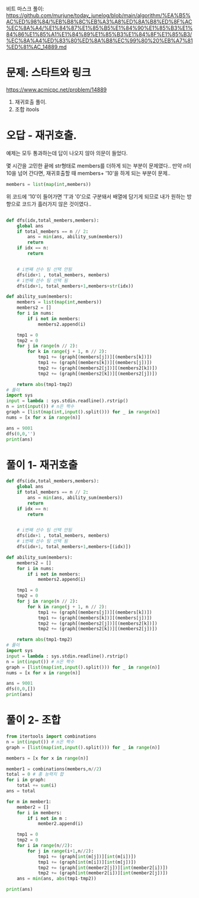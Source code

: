 비트 마스크 풀이: https://github.com/murjune/today_junelog/blob/main/algorithm/%EA%B5%AC%ED%98%84/%EB%B8%8C%EB%A3%A8%ED%8A%B8%ED%8F%AC%EC%8A%A4/%E1%84%87%E1%85%B5%E1%84%90%E1%85%B3%E1%84%86%E1%85%A1%E1%84%89%E1%85%B3%E1%84%8F%E1%85%B3/%EC%8A%A4%ED%83%80%ED%8A%B8%EC%99%80%20%EB%A7%81%ED%81%AC_14889.md
# 문제: 스타트와 링크
https://www.acmicpc.net/problem/14889  

1. 재귀호출 풀이. 
2. 조합 itools

# 오답 - 재귀호출. 

예제는 모두 통과하는데 답이 나오지 않아 의문이 들었다.  

몇 시간을 고민한 끝에 str형태로 members를 더하게 되는 부분이 문제였다..
만약 n이 10을 넘어 간다면, 재귀호출할 때 members+ '10'을 하게 되는 부분이 문제..
``` python
members = list(map(int,members)) 
```
위 코드에 '10'이 들어가면 '1'과 '0'으로 구분돼서 배열에 담기게 되므로 내가 원하는 방향으로 코드가 흘러가지 않은 것이였다.. 
``` python

def dfs(idx,total_members,members):
    global ans
    if total_members == n // 2:
        ans = min(ans, ability_sum(members))
        return
    if idx == n:
        return


    # i번째 선수 팀 선택 안됨
    dfs(idx+1 , total_members, members)
    # i번째 선수 팀 선택 됨
    dfs(idx+1, total_members+1,members+str(idx))

def ability_sum(members):
    members = list(map(int,members))
    members2 = []
    for i in nums:
        if i not in members:
            members2.append(i)

    tmp1 = 0
    tmp2 = 0
    for j in range(n // 2):
        for k in range(j + 1, n // 2):
            tmp1 += (graph[(members[j])][(members[k])])
            tmp1 += (graph[(members[k])][(members[j])])
            tmp2 += (graph[(members2[j])][(members2[k])])
            tmp2 += (graph[(members2[k])][(members2[j])])

    return abs(tmp1-tmp2)
# 풀이
import sys
input = lambda : sys.stdin.readline().rstrip()
n = int(input()) # n은 짝수
graph = [list(map(int,input().split())) for _ in range(n)]
nums = [x for x in range(n)]

ans = 9001
dfs(0,0,'')
print(ans)

```
# 풀이 1- 재귀호출
``` python
def dfs(idx,total_members,members):
    global ans
    if total_members == n // 2:
        ans = min(ans, ability_sum(members))
        return
    if idx == n:
        return


    # i번째 선수 팀 선택 안됨
    dfs(idx+1 , total_members, members)
    # i번째 선수 팀 선택 됨
    dfs(idx+1, total_members+1,members+[(idx)])

def ability_sum(members):
    members2 = []
    for i in nums:
        if i not in members:
            members2.append(i)

    tmp1 = 0
    tmp2 = 0
    for j in range(n // 2):
        for k in range(j + 1, n // 2):
            tmp1 += (graph[(members[j])][(members[k])])
            tmp1 += (graph[(members[k])][(members[j])])
            tmp2 += (graph[(members2[j])][(members2[k])])
            tmp2 += (graph[(members2[k])][(members2[j])])

    return abs(tmp1-tmp2)
# 풀이
import sys
input = lambda : sys.stdin.readline().rstrip()
n = int(input()) # n은 짝수
graph = [list(map(int,input().split())) for _ in range(n)]
nums = [x for x in range(n)]

ans = 9001
dfs(0,0,[])
print(ans)

```
# 풀이 2- 조합
``` python 
from itertools import combinations
n = int(input()) # n은 짝수
graph = [list(map(int,input().split())) for _ in range(n)]

members = [x for x in range(n)]

member1 = combinations(members,n//2)
total = 0 # 총 능력치 합
for i in graph:
    total += sum(i)
ans = total

for m in member1:
    member2 = []
    for i in members:
        if i not in m :
            member2.append(i)

    tmp1 = 0
    tmp2 = 0
    for i in range(n//2):
        for j in range(i+1,n//2):
            tmp1 += (graph[int(m[j])][int(m[i])])
            tmp1 += (graph[int(m[i])][int(m[j])])
            tmp2 += (graph[int(member2[j])][int(member2[i])])
            tmp2 += (graph[int(member2[i])][int(member2[j])])
    ans = min(ans, abs(tmp1-tmp2))

print(ans)
```
